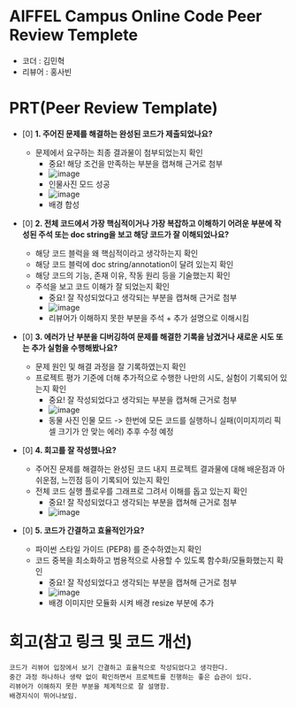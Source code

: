 # AIFFEL Campus Online Code Peer Review Templete
- 코더 : 김민혁
- 리뷰어 : 홍사빈


# PRT(Peer Review Template)
- [0]  **1. 주어진 문제를 해결하는 완성된 코드가 제출되었나요?**
    - 문제에서 요구하는 최종 결과물이 첨부되었는지 확인
        - 중요! 해당 조건을 만족하는 부분을 캡쳐해 근거로 첨부
        - ![image](https://github.com/user-attachments/assets/2125eace-cc1c-49e4-a864-48d871841ef2)
        - 인물사진 모드 성공
        - ![image](https://github.com/user-attachments/assets/964942c7-b6b9-4e67-96e3-5ea8c770c026)
        - 배경 합성

    
- [0]  **2. 전체 코드에서 가장 핵심적이거나 가장 복잡하고 이해하기 어려운 부분에 작성된 
주석 또는 doc string을 보고 해당 코드가 잘 이해되었나요?**
    - 해당 코드 블럭을 왜 핵심적이라고 생각하는지 확인
    - 해당 코드 블럭에 doc string/annotation이 달려 있는지 확인
    - 해당 코드의 기능, 존재 이유, 작동 원리 등을 기술했는지 확인
    - 주석을 보고 코드 이해가 잘 되었는지 확인
        - 중요! 잘 작성되었다고 생각되는 부분을 캡쳐해 근거로 첨부
        - ![image](https://github.com/user-attachments/assets/9d06e9eb-ce26-48bc-8d64-ff3b676737ce)
        - 리뷰어가 이해하지 못한 부분을 주석 + 추가 설명으로 이해시킴
        
- [0]  **3. 에러가 난 부분을 디버깅하여 문제를 해결한 기록을 남겼거나
새로운 시도 또는 추가 실험을 수행해봤나요?**
    - 문제 원인 및 해결 과정을 잘 기록하였는지 확인
    - 프로젝트 평가 기준에 더해 추가적으로 수행한 나만의 시도, 
    실험이 기록되어 있는지 확인
        - 중요! 잘 작성되었다고 생각되는 부분을 캡쳐해 근거로 첨부
        - ![image](https://github.com/user-attachments/assets/e58ea9a9-b328-42b5-9b29-769735c42e1c)
        - 동물 사진 인물 모드 -> 한번에 모든 코드를 실행하니 실패(이미지끼리 픽셀 크기가 안 맞는 에러) 추후 수정 예정
        
- [0]  **4. 회고를 잘 작성했나요?**
    - 주어진 문제를 해결하는 완성된 코드 내지 프로젝트 결과물에 대해
    배운점과 아쉬운점, 느낀점 등이 기록되어 있는지 확인
    - 전체 코드 실행 플로우를 그래프로 그려서 이해를 돕고 있는지 확인
        - 중요! 잘 작성되었다고 생각되는 부분을 캡쳐해 근거로 첨부
        - ![image](https://github.com/user-attachments/assets/f1b479c2-45bc-45a9-8376-3013a511999c)

- [0]  **5. 코드가 간결하고 효율적인가요?**
    - 파이썬 스타일 가이드 (PEP8) 를 준수하였는지 확인
    - 코드 중복을 최소화하고 범용적으로 사용할 수 있도록 함수화/모듈화했는지 확인
        - 중요! 잘 작성되었다고 생각되는 부분을 캡쳐해 근거로 첨부
        - ![image](https://github.com/user-attachments/assets/de3f56e7-dc1e-410f-8b9a-efada17cdd40)
        - 배경 이미지만 모듈화 시켜 배경 resize 부분에 추가


# 회고(참고 링크 및 코드 개선)
```
코드가 리뷰어 입장에서 보기 간결하고 효율적으로 작성되었다고 생각한다.
중간 과정 하나하나 생략 없이 확인하면서 프로젝트를 진행하는 좋은 습관이 있다.
리뷰어가 이해하지 못한 부분을 체계적으로 잘 설명함.
배경지식이 뛰어나보임.
```
